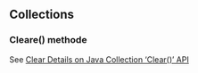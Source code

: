## Collections

### Cleare() methode

See [Clear Details on Java Collection ‘Clear()’ API](https://dzone.com/articles/clear-details-on-java-collection-clear-api)

